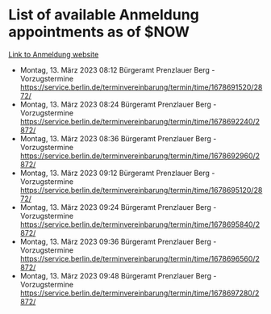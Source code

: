 # List of available Anmeldung appointments as of $NOW
[Link to Anmeldung website](https://service.berlin.de/terminvereinbarung/termin/tag.php?termin=1&anliegen[]=120686&dienstleisterlist=122210,122217,327316,122219,327312,122227,327314,122231,327346,122243,327348,122254,122252,329742,122260,329745,122262,329748,122271,327278,122273,327274,122277,327276,330436,122280,327294,122282,327290,122284,327292,122291,327270,122285,327266,122286,327264,122296,327268,150230,329760,122297,327286,122294,327284,122312,329763,122314,329775,122304,327330,122311,327334,122309,327332,317869,122281,327352,122279,329772,122283,122276,327324,122274,327326,122267,329766,122246,327318,122251,327320,122257,327322,122208,327298,122226,327300&herkunft=http%3A%2F%2Fservice.berlin.de%2Fdienstleistung%2F120686%2F)
- Montag, 13. März 2023 08:12 Bürgeramt Prenzlauer Berg - Vorzugstermine https://service.berlin.de/terminvereinbarung/termin/time/1678691520/2872/
- Montag, 13. März 2023 08:24 Bürgeramt Prenzlauer Berg - Vorzugstermine https://service.berlin.de/terminvereinbarung/termin/time/1678692240/2872/
- Montag, 13. März 2023 08:36 Bürgeramt Prenzlauer Berg - Vorzugstermine https://service.berlin.de/terminvereinbarung/termin/time/1678692960/2872/
- Montag, 13. März 2023 09:12 Bürgeramt Prenzlauer Berg - Vorzugstermine https://service.berlin.de/terminvereinbarung/termin/time/1678695120/2872/
- Montag, 13. März 2023 09:24 Bürgeramt Prenzlauer Berg - Vorzugstermine https://service.berlin.de/terminvereinbarung/termin/time/1678695840/2872/
- Montag, 13. März 2023 09:36 Bürgeramt Prenzlauer Berg - Vorzugstermine https://service.berlin.de/terminvereinbarung/termin/time/1678696560/2872/
- Montag, 13. März 2023 09:48 Bürgeramt Prenzlauer Berg - Vorzugstermine https://service.berlin.de/terminvereinbarung/termin/time/1678697280/2872/
